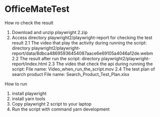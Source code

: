 # OfficeMateTest

How ro check the result
1. Download and unzip playwright 2.zip
2. Access directory playwright2/playwright-report for checking the test result
  2.1 The video that play the activity during running the script: 
  directory playwright2/playwright-report/data/8dbca48695936454087aace6e69105a4046a12de.webm
  2.2 The result after run the script: 
  directory playwright2/playwright-report/index.html
  2.3 The video that check the api during running the script: 
  File name: Video_when_run_the_script.mov
  2.4 The test plan of search product
  File name: Search_Product_Test_Plan.xlsx


How to run
1. install playwright
2. install yarn tools
3. Copy playwright 2 script to your laptop
4. Run the script with command yarn development
